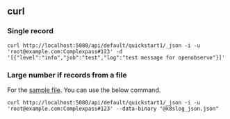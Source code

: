 ## curl

### Single record

```shell
curl http://localhost:5080/api/default/quickstart1/_json -i -u 'root@example.com:Complexpass#123' -d '[{"level":"info","job":"test","log":"test message for openobserve"}]'
```

### Large number if records from a file

For the [sample file](https://zinc-public-data.s3.us-west-2.amazonaws.com/zinc-enl/sample-k8s-logs/k8slog_json.json.zip). You can use the below command.

```shell
curl http://localhost:5080/api/default/quickstart1/_json -i -u 'root@example.com:Complexpass#123' --data-binary "@k8slog_json.json"
```
